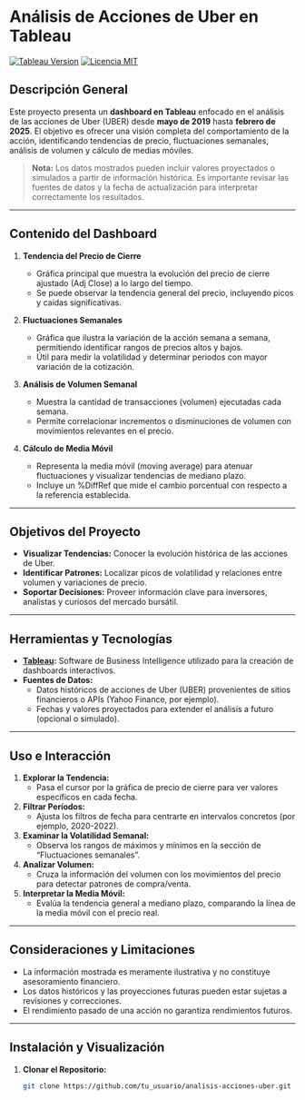 # Análisis de Acciones de Uber en Tableau

[![Tableau Version](https://img.shields.io/badge/Tableau-2021%2B-blue)](https://www.tableau.com/)
[![Licencia MIT](https://img.shields.io/badge/Licencia-MIT-blue.svg)](LICENSE)

## Descripción General
Este proyecto presenta un **dashboard en Tableau** enfocado en el análisis de las acciones de Uber (UBER) desde **mayo de 2019** hasta **febrero de 2025**. El objetivo es ofrecer una visión completa del comportamiento de la acción, identificando tendencias de precio, fluctuaciones semanales, análisis de volumen y cálculo de medias móviles.

> **Nota:** Los datos mostrados pueden incluir valores proyectados o simulados a partir de información histórica. Es importante revisar las fuentes de datos y la fecha de actualización para interpretar correctamente los resultados.

---

## Contenido del Dashboard
1. **Tendencia del Precio de Cierre**  
   - Gráfica principal que muestra la evolución del precio de cierre ajustado (Adj Close) a lo largo del tiempo.  
   - Se puede observar la tendencia general del precio, incluyendo picos y caídas significativas.

2. **Fluctuaciones Semanales**  
   - Gráfica que ilustra la variación de la acción semana a semana, permitiendo identificar rangos de precios altos y bajos.  
   - Útil para medir la volatilidad y determinar periodos con mayor variación de la cotización.

3. **Análisis de Volumen Semanal**  
   - Muestra la cantidad de transacciones (volumen) ejecutadas cada semana.  
   - Permite correlacionar incrementos o disminuciones de volumen con movimientos relevantes en el precio.

4. **Cálculo de Media Móvil**  
   - Representa la media móvil (moving average) para atenuar fluctuaciones y visualizar tendencias de mediano plazo.  
   - Incluye un %DiffRef que mide el cambio porcentual con respecto a la referencia establecida.

---

## Objetivos del Proyecto
- **Visualizar Tendencias:** Conocer la evolución histórica de las acciones de Uber.
- **Identificar Patrones:** Localizar picos de volatilidad y relaciones entre volumen y variaciones de precio.
- **Soportar Decisiones:** Proveer información clave para inversores, analistas y curiosos del mercado bursátil.

---

## Herramientas y Tecnologías
- **[Tableau](https://www.tableau.com/):** Software de Business Intelligence utilizado para la creación de dashboards interactivos.
- **Fuentes de Datos:**  
  - Datos históricos de acciones de Uber (UBER) provenientes de sitios financieros o APIs (Yahoo Finance, por ejemplo).
  - Fechas y valores proyectados para extender el análisis a futuro (opcional o simulado).

---

## Uso e Interacción
1. **Explorar la Tendencia:**  
   - Pasa el cursor por la gráfica de precio de cierre para ver valores específicos en cada fecha.
2. **Filtrar Períodos:**  
   - Ajusta los filtros de fecha para centrarte en intervalos concretos (por ejemplo, 2020-2022).
3. **Examinar la Volatilidad Semanal:**  
   - Observa los rangos de máximos y mínimos en la sección de “Fluctuaciones semanales”.
4. **Analizar Volumen:**  
   - Cruza la información del volumen con los movimientos del precio para detectar patrones de compra/venta.
5. **Interpretar la Media Móvil:**  
   - Evalúa la tendencia general a mediano plazo, comparando la línea de la media móvil con el precio real.

---

## Consideraciones y Limitaciones
- La información mostrada es meramente ilustrativa y no constituye asesoramiento financiero.  
- Los datos históricos y las proyecciones futuras pueden estar sujetas a revisiones y correcciones.  
- El rendimiento pasado de una acción no garantiza rendimientos futuros.

---

## Instalación y Visualización
1. **Clonar el Repositorio:**
   ```bash
   git clone https://github.com/tu_usuario/analisis-acciones-uber.git
